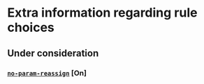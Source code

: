 # Extra information regarding rule choices

## Under consideration

### [`no-param-reassign`](https://eslint.org/docs/latest/rules/no-param-reassign) [On]
